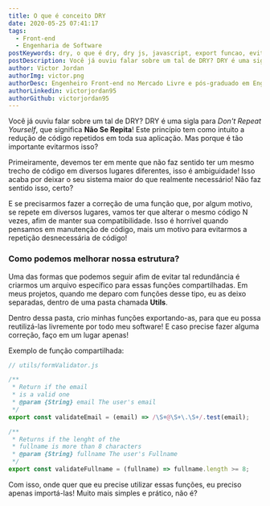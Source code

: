 ```yaml
---
title: O que é conceito DRY
date: 2020-05-25 07:41:17
tags:
  - Front-end
  - Engenharia de Software
postKeywords: dry, o que é dry, dry js, javascript, export funcao, evitar repeticao js, codigo compartilhado js, front-end
postDescription: Você já ouviu falar sobre um tal de DRY? DRY é uma sigla para Don't Repeat Yourself, que significa Não Se Repita! Este princípio tem como intuito a redução de código repetidos em toda sua aplicação. Mas porque é tão importante evitarmos isso?
author: Victor Jordan
authorImg: victor.png
authorDesc: Engenheiro Front-end no Mercado Livre e pós-graduado em Engenharia de Software pela PUC-MG e formado em Banco de Dados pela Fatec, apaixonado por usabilidade, performance e UX!
authorLinkedin: victorjordan95
authorGithub: victorjordan95
---
```


Você já ouviu falar sobre um tal de DRY? DRY é uma sigla para _Don't Repeat Yourself_, que significa **Não Se Repita**!
Este princípio tem como intuito a redução de código repetidos em toda sua aplicação.
Mas porque é tão importante evitarmos isso?

<!-- more -->

Primeiramente, devemos ter em mente que não faz sentido ter um mesmo trecho de código em diversos lugares diferentes, isso é ambiguidade!
Isso acaba por deixar o seu sistema maior do que realmente necessário! Não faz sentido isso, certo?

E se precisarmos fazer a correção de uma função que, por algum motivo, se repete em diversos lugares, vamos ter que alterar o mesmo código N vezes, afim de manter sua compatibilidade. Isso é horrível quando pensamos em manutenção de código, mais um motivo para evitarmos a repetição desnecessária de código!

### Como podemos melhorar nossa estrutura?

Uma das formas que podemos seguir afim de evitar tal redundância é criarmos um arquivo específico para essas funções compartilhadas.
Em meus projetos, quando me deparo com funções desse tipo, eu as deixo separadas, dentro de uma pasta chamada **Utils**.

Dentro dessa pasta, crio minhas funções exportando-as, para que eu possa reutilizá-las livremente por todo meu software! E caso precise fazer alguma correção, faço em um lugar apenas!

Exemplo de função compartilhada:

```javascript
// utils/formValidator.js

/**
 * Return if the email
 * is a valid one
 * @param {String} email The user's email
 */
export const validateEmail = (email) => /\S+@\S+\.\S+/.test(email);

/**
 * Returns if the lenght of the
 * fullname is more than 8 characters
 * @param {String} fullname The user's Fullname
 */
export const validateFullname = (fullname) => fullname.length >= 8;
```

Com isso, onde quer que eu precise utilizar essas funções, eu preciso apenas importá-las!
Muito mais simples e prático, não é?
